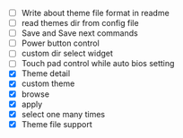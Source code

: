 - [ ] Write about theme file format in readme
- [ ] read themes dir from config file
- [ ] Save and Save next commands
- [ ] Power button control
- [ ] custom dir select widget
- [ ] Touch pad control while auto bios setting
- [x] Theme detail
- [x] custom theme
- [x] browse
- [x] apply
- [x] select one many times
- [x] Theme file support

